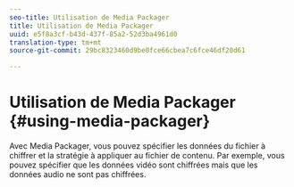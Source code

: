 ```yaml
---
seo-title: Utilisation de Media Packager
title: Utilisation de Media Packager
uuid: e5f8a3cf-b43d-437f-85a2-52d3ba4961d0
translation-type: tm+mt
source-git-commit: 29bc8323460d9be0fce66cbea7c6fce46df20d61

---
```



# Utilisation de Media Packager {#using-media-packager}

Avec Media Packager, vous pouvez spécifier les données du fichier à chiffrer et la stratégie à appliquer au fichier de contenu. Par exemple, vous pouvez spécifier que les données vidéo sont chiffrées mais que les données audio ne sont pas chiffrées.
